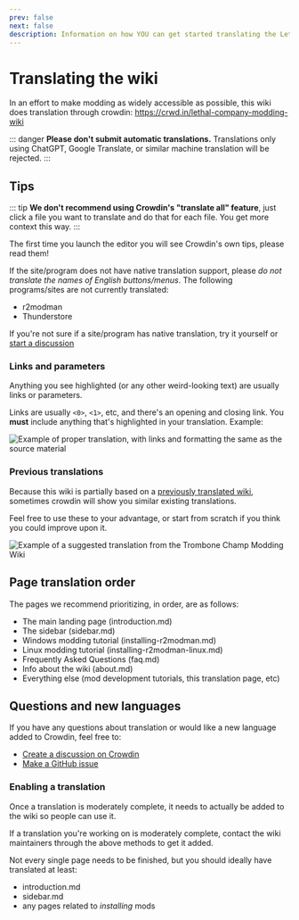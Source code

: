 ```yaml
---
prev: false
next: false
description: Information on how YOU can get started translating the Lethal Company Modding Wiki into another language.
---
```


# Translating the wiki

In an effort to make modding as widely accessible as possible, this wiki does translation through crowdin: https://crwd.in/lethal-company-modding-wiki

::: danger
**Please don't submit automatic translations.** Translations only using ChatGPT, Google Translate, or similar machine translation will be rejected.
:::

## Tips

::: tip
**We don't recommend using Crowdin's "translate all" feature**, just click a file you want to translate and do that for each file. You get more context this way.
:::

The first time you launch the editor you will see Crowdin's own tips, please read them!

If the site/program does not have native translation support, please *do not translate the names of English buttons/menus*. The following programs/sites are not currently translated:
- r2modman
- Thunderstore

If you're not sure if a site/program has native translation, try it yourself or [start a discussion](#questions-and-new-languages)

### Links and parameters

Anything you see highlighted (or any other weird-looking text) are usually links or parameters.

Links are usually `<0>`, `<1>`, etc, and there's an opening and closing link. You **must** include anything that's highlighted in your translation. Example:

![Example of proper translation, with links and formatting the same as the source material](../images/translating-the-wiki/dutchformattingexample.png)

### Previous translations

Because this wiki is partially based on a [previously translated wiki](https://trombone.wiki), sometimes crowdin will show you similar existing translations.

Feel free to use these to your advantage, or start from scratch if you think you could improve upon it.

![Example of a suggested translation from the Trombone Champ Modding Wiki](../images/translating-the-wiki/suggestions.png)

## Page translation order

The pages we recommend prioritizing, in order, are as follows:
- The main landing page (introduction.md)
- The sidebar (sidebar.md)
- Windows modding tutorial (installing-r2modman.md)
- Linux modding tutorial (installing-r2modman-linux.md)
- Frequently Asked Questions (faq.md)
- Info about the wiki (about.md)
- Everything else (mod development tutorials, this translation page, etc)

## Questions and new languages

If you have any questions about translation or would like a new language added to Crowdin, feel free to:
- [Create a discussion on Crowdin](https://crowdin.com/project/lethal-company-modding-wiki/discussions)
- [Make a GitHub issue](https://github.com/LethalCompany/ModdingWiki/issues)


### Enabling a translation
Once a translation is moderately complete, it needs to actually be added to the wiki so people can use it.

If a translation you're working on is moderately complete, contact the wiki maintainers through the above methods to get it added.

Not every single page needs to be finished, but you should ideally have translated at least:
- introduction.md
- sidebar.md
- any pages related to *installing* mods